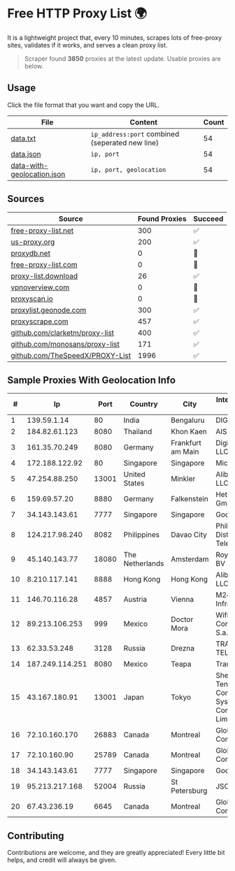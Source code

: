 
# Free HTTP Proxy List 🌍

It is a lightweight project that, every 10 minutes, scrapes lots of free-proxy sites, validates if it works, and serves a clean proxy list.


> Scraper found **3850** proxies at the latest update. Usable proxies are below.

## Usage

Click the file format that you want and copy the URL.


|File|Content|Count|
|----|-------|-----|
|[data.txt](https://raw.githubusercontent.com/themiralay/Proxy-List-World/master/data.txt)|`ip_address:port` combined (seperated new line)|54|
|[data.json](https://raw.githubusercontent.com/themiralay/Proxy-List-World/master/data.json)|`ip, port`|54|
|[data-with-geolocation.json](https://raw.githubusercontent.com/themiralay/Proxy-List-World/master/data-with-geolocation.json)|`ip, port, geolocation`|54|

## Sources

|Source|Found Proxies|Succeed|
|------|-------------|-------|
|[free-proxy-list.net](https://free-proxy-list.net)|300|✅|
|[us-proxy.org](https://www.us-proxy.org)|200|✅|
|[proxydb.net](http://proxydb.net)|0|🚫|
|[free-proxy-list.com](https://free-proxy-list.com/?page=&port=&type%5B%5D=http&type%5B%5D=https&up_time=0&search=Search)|0|🚫|
|[proxy-list.download](https://www.proxy-list.download/HTTP)|26|✅|
|[vpnoverview.com](https://vpnoverview.com/privacy/anonymous-browsing/free-proxy-servers)|0|🚫|
|[proxyscan.io](https://www.proxyscan.io)|0|🚫|
|[proxylist.geonode.com](https://proxylist.geonode.com/api/proxy-list?limit=300&page=1&sort_by=lastChecked&sort_type=desc&protocols=http,https)|300|✅|
|[proxyscrape.com](https://api.proxyscrape.com/v2/?request=displayproxies&protocol=http&timeout=10000&country=all&ssl=all&anonymity=all)|457|✅|
|[github.com/clarketm/proxy-list](https://raw.githubusercontent.com/clarketm/proxy-list/master/proxy-list-raw.txt)|400|✅|
|[github.com/monosans/proxy-list](https://raw.githubusercontent.com/monosans/proxy-list/main/proxies/http.txt)|171|✅|
|[github.com/TheSpeedX/PROXY-List](https://raw.githubusercontent.com/TheSpeedX/PROXY-List/master/http.txt)|1996|✅|


## Sample Proxies With Geolocation Info

|#|Ip|Port|Country|City|Internet Service Provider|
|-|--|----|-------|----|-------------------------|
|1|139.59.1.14|80|India|Bengaluru|DIGITALOCEAN|
|2|184.82.61.123|8080|Thailand|Khon Kaen|AIS-Fibre|
|3|161.35.70.249|8080|Germany|Frankfurt am Main|DigitalOcean, LLC|
|4|172.188.122.92|80|Singapore|Singapore|Microsoft|
|5|47.254.88.250|13001|United States|Minkler|Alibaba Cloud LLC|
|6|159.69.57.20|8880|Germany|Falkenstein|Hetzner Online GmbH|
|7|34.143.143.61|7777|Singapore|Singapore|Google LLC|
|8|124.217.98.240|8082|Philippines|Davao City|Philippine Long Distance Telephone Co.|
|9|45.140.143.77|18080|The Netherlands|Amsterdam|RoyaleHosting BV|
|10|8.210.117.141|8888|Hong Kong|Hong Kong|Alibaba.com LLC|
|11|146.70.116.28|4857|Austria|Vienna|M247 Europe Infra|
|12|89.213.106.253|999|Mexico|Doctor Mora|Wifimax Connection S.a.s De C.V|
|13|62.33.53.248|3128|Russia|Drezna|TRANS-TELECOM|
|14|187.249.114.251|8080|Mexico|Teapa|Transtelco Inc|
|15|43.167.180.91|13001|Japan|Tokyo|Shenzhen Tencent Computer Systems Company Limited|
|16|72.10.160.170|26883|Canada|Montreal|GloboTech Communications|
|17|72.10.160.90|25789|Canada|Montreal|GloboTech Communications|
|18|34.143.143.61|7777|Singapore|Singapore|Google LLC|
|19|95.213.217.168|52004|Russia|St Petersburg|JSC Selectel|
|20|67.43.236.19|6645|Canada|Montreal|GloboTech Communications|



## Contributing

Contributions are welcome, and they are greatly appreciated! Every
little bit helps, and credit will always be given.

